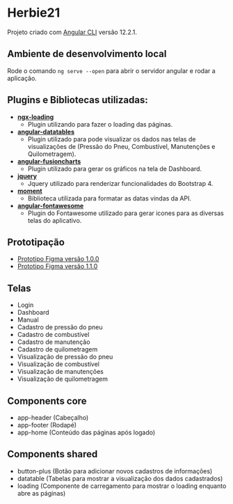 # Herbie21

Projeto criado com [Angular CLI](https://github.com/angular/angular-cli) versão 12.2.1.

## Ambiente de desenvolvimento local

Rode o comando `ng serve --open` para abrir o servidor angular e rodar a aplicação. 

## Plugins e Bibliotecas utilizadas:
- [**ngx-loading**](https://www.npmjs.com/package/ngx-loading)
  - Plugin utilizando para fazer o loading das páginas.
- [**angular-datatables**](https://l-lin.github.io/angular-datatables/#/getting-started)
  - Plugin utilizado para pode visualizar os dados nas telas de visualizações de (Pressão do Pneu, Combustível, Manutenções e Quilometragem).
- [**angular-fusioncharts**](https://fusioncharts.github.io/angular-fusioncharts/#/ex1)
  - Plugin utilizado para gerar os gráficos na tela de Dashboard.
- [**jquery**](https://jquery.com/)
  - Jquery utilizado para renderizar funcionalidades do Bootstrap 4.
- [**moment**](https://momentjs.com/)
  - Biblioteca utilizada para formatar as datas vindas da API.
- [**angular-fontawesome**](https://www.npmjs.com/package/@fortawesome/angular-fontawesome)
  - Plugin do Fontawesome utilizado para gerar icones para as diversas telas do aplicativo.

## Prototipação
- [Prototipo Figma versão 1.0.0](https://www.figma.com/file/ep0oJLSESdIO8IFpB8VyjM/Herbie-21?node-id=0%3A1)
- [Prototipo Figma versão 1.1.0](https://www.figma.com/file/ep0oJLSESdIO8IFpB8VyjM/Herbie-21?node-id=207%3A6453)

## Telas
- Login
- Dashboard
- Manual
- Cadastro de pressão do pneu
- Cadastro de combustível
- Cadastro de manutenção
- Cadastro de quilometragem
- Visualização de pressão do pneu
- Visualização de combustível
- Visualização de manutenções
- Visualização de quilometragem

## Components core
- app-header (Cabeçalho)
- app-footer (Rodapé)
- app-home (Conteúdo das páginas após logado)

## Components shared
- button-plus (Botão para adicionar novos cadastros de informações)
- datatable (Tabelas para mostrar a visualização dos dados cadastrados)
- loading (Componente de carregamento para mostrar o loading enquanto abre as páginas)

